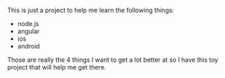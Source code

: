 This is just a project to help me learn the following things:

  * node.js
  * angular
  * ios
  * android

Those are really the 4 things I want to get a lot better at so I have this toy project that will help me get there.
